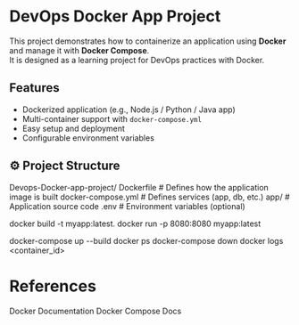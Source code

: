 # DevOps Docker App Project

This project demonstrates how to containerize an application using **Docker** and manage it with **Docker Compose**.  
It is designed as a learning project for DevOps practices with Docker.


##  Features
- Dockerized application (e.g., Node.js / Python / Java app)
- Multi-container support with `docker-compose.yml`
- Easy setup and deployment
- Configurable environment variables

## ⚙️ Project Structure
Devops-Docker-app-project/
 Dockerfile # Defines how the application image is built
 docker-compose.yml # Defines services (app, db, etc.)
 app/ # Application source code
 .env # Environment variables (optional)

docker build -t myapp:latest.
docker run -p 8080:8080 myapp:latest


docker-compose up --build
docker ps
docker-compose down
docker logs <container_id>


# References
Docker Documentation
Docker Compose Docs

